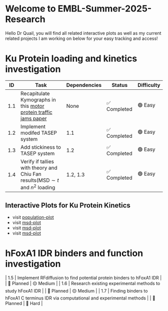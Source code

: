 # Welcome to EMBL-Summer-2025-Research
Hello Dr Quail, you will find all related interactive plots as well as my current related projects I am working on below for your easy tracking and access!

# Ku Protein loading and kinetics investigation
| ID | Task | Dependencies | Status | Difficulty |
|----|------|--------------|--------|------------|
| 1.1 | Recapitulate Kymographs in this [motor protein traffic jams paper](https://www.pnas.org/doi/epdf/10.1073/pnas.1107281109) | None | ✅ Completed | 🟢 Easy |
| 1.2 | Implement modifed TASEP system | 1.1 | ✅ Completed | 🟢 Easy |
| 1.3 | Add stickiness to TASEP system | 1.2 | ✅ Completed | 🟢 Easy |
| 1.4 | Verify if tallies with theory and Chiu Fan results($\text{MSD}\sim t$ and $n^2$ loading | 1.2, 1.3 | ✅ Completed | 🟢 Easy |

## Interactive Plots for Ku Protein Kinetics
- visit [population-plot](https://extremefattypunch.github.io/EMBL-Summer-2025-Research/protein%20motor%20microtubules%20kinetics/population.html)
- visit [msd-plot](https://extremefattypunch.github.io/EMBL-Summer-2025-Research/protein%20motor%20microtubules%20kinetics/msd.html)
- visit [msd-plot](https://extremefattypunch.github.io/EMBL-Summer-2025-Research/protein%20motor%20microtubules%20kinetics/patch.html)
- visit [msd-plot](https://extremefattypunch.github.io/EMBL-Summer-2025-Research/protein%20motor%20microtubules%20kinetics/population.html)

# hFoxA1 IDR binders and function investigation
| 1.5 | Implement RFdiffusion to find potential protein binders to hFoxA1 IDR | | 🔄 Planned | 🟡 Medium |
| 1.6 | Research existing experimental methods to study hFoxA1 IDR |  | 🔄 Planned | 🟡 Medium |
| 1.7 | Finding binders to hFoxA1 C terminus IDR via computational and experimental methods |  | 🔄 Planned | 🔴 Hard |


